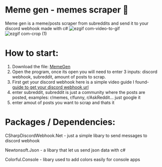 # Meme gen - memes scraper 📝
Meme gen is a meme/posts scraper from subreddits and send it to your discord webhook made with c#
![ezgif com-video-to-gif](https://github.com/MyKryptonite/Meme-Scraper/assets/138227664/3783ad3f-1479-4e8c-bfed-24779f058de7) ![ezgif com-crop (1)](https://github.com/MyKryptonite/Meme-Scraper/assets/138227664/f12cfcc5-de1e-43cc-a1cd-50d9f36c96c4)

# How to start:
1. Download the file: [MemeGen](https://github.com/MyKryptonite/Meme-Scraper/archive/refs/heads/main.zip)
2. Open the program, once its open you will need to enter 3 inputs: discord webhook, subreddit, amount of posts to scrap.
3. First get your discord webhook here is a simple video guide I found- [guide to get your discord webhook url](https://youtu.be/fKksxz2Gdnc?t=13)
4. enter subreddit, subreddit is just a community where the posts are posted, examples: r/memes, r/funny, r/AskReddit... just google it
5. enter amout of posts you want to scrap and thats it

# Packages / Dependencies:
CSharpDiscordWebhook.Net - just a simple libary to send messages to discord webhook

Newtonsoft.Json - a libary that let us send json data with c#

Colorful.Console - libary used to add colors easily for console apps 
